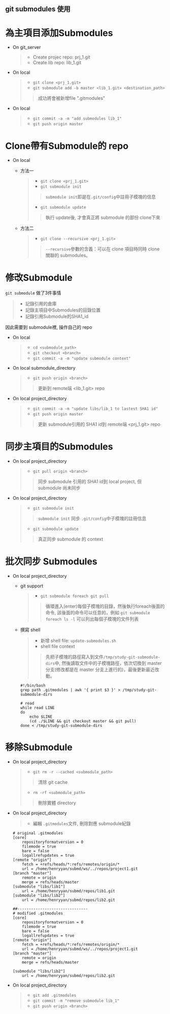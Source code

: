 git submodules 使用
---


# 為主項目添加Submodules
+ On git_server
    > + Create projec repo: prj_1.git
    > + Create lib repo: lib_1.git

+ On local
    > + `git clone <prj_1.git>`
    > + `git submodule add -b master <lib_1.git> <destination_path>`
    >> 成功將會被新增file ".gitmodules"

+ On local
    > + `git commit -a -m "add submodules lib_1"`
    > + `git push origin master`


# Clone帶有Submodule的 repo
+ On local
    - 方法一
        > + `git clone <prj_1.git>`
        > + `git submodule init`
        >> `submodule init`即是在`.git/config`中註冊子模塊的信息
        > + `git submodule update`
        >> 執行 update後, 才會真正將 submodule 的部份 clone下來

    - 方法二
        > + `git clone --recursive <prj_1.git>`
        >> `--recursive`參數的含義：可以在 clone 項目時同時 clone 關聯的 submodules。

# 修改Submodule

`git submodule` 做了3件事情
> + 記錄引用的倉庫
> + 記錄主項目中Submodules的目錄位置
> + 記錄引用Submodule的SHA1_id

因此需要到 submodule裡, 操作自己的 repo

+ On local
    > + `cd <submodule_path>`
    > + `git checkout <branch>`
    > + `git commit -a -m "update submodule context"`

+ On local submodule_directory
    > + `git push origin <branch>`
    >> 更新到 remote端 <lib_1.git> repo

+ On local project_directory
    > + `git commit -a -m "update libs/lib_1 to lastest SHA1 id"`
    > + `git push origin master`
    >> 更新 submodule引用的 SHA1 id到 remote端 <prj_1.git> repo


# 同步主項目的Submodules

+ On local project_directory
    > + `git pull origin <branch>`
    >> 同步 submodule 引用的 SHA1 id到 local project, 但 submodule 尚未同步

+ On local project_directory
    > + `git submodule init`
    >> `submodule init` 同步 `.git/config`中子模塊的註冊信息
    > + `git submodule update`
    >> 真正同步 submodule 的 context


# 批次同步 Submodules

+ On local project_directory

    - git support
        > + `git submodule foreach git pull`
        >> 循環進入(enter)每個子模塊的目錄，然後執行foreach後面的命令,
        該後面的命令可以任意的，例如 `git submodule foreach ls -l` 可以列出每個子模塊的文件列表

    - 撰寫 shell
        > + 新增 shell file: `update-submodules.sh`
        > + shell file context
        >> 先把子模塊的路徑寫入到文件`/tmp/study-git-submodule-dirs`中,
        然後讀取文件中的子模塊路徑，依次切換到 master 分支(修改都是在 master 分支上進行的)，最後更新最近改動。

        ```
        #!/bin/bash
        grep path .gitmodules | awk '{ print $3 }' > /tmp/study-git-submodule-dirs

        # read
        while read LINE
        do
            echo $LINE
            (cd ./$LINE && git checkout master && git pull)
        done < /tmp/study-git-submodule-dirs
        ```

# 移除Submodule

+ On local project_directory
    > + `git rm -r --cached <submodule_path>`
    >> 清除 git cache
    > + `rm -rf <submodule_path>`
    >> 刪除實體 directory

+ On local project_directory
    > + 編輯 `.gitmodules`文件, 刪除對應 submodule紀錄

    ```
    # original .gitmodules
    [core]
        repositoryformatversion = 0
        filemode = true
        bare = false
        logallrefupdates = true
    [remote "origin"]
        fetch = +refs/heads/*:refs/remotes/origin/*
        url = /home/henryyan/submd/ws/../repos/project1.git
    [branch "master"]
        remote = origin
        merge = refs/heads/master
    [submodule "libs/lib1"]
        url = /home/henryyan/submd/repos/lib1.git
    [submodule "libs/lib2"]
        url = /home/henryyan/submd/repos/lib2.git

    ##-------------------------------
    # modified .gitmodules
    [core]
        repositoryformatversion = 0
        filemode = true
        bare = false
        logallrefupdates = true
    [remote "origin"]
        fetch = +refs/heads/*:refs/remotes/origin/*
        url = /home/henryyan/submd/ws/../repos/project1.git
    [branch "master"]
        remote = origin
        merge = refs/heads/master

    [submodule "libs/lib2"]
        url = /home/henryyan/submd/repos/lib2.git

    ```

+ On local project_directory
    > + `git add .gitmodules`
    > + `git commit -m "remove submodule lib_1"`
    > + `git push origin <branch>`





